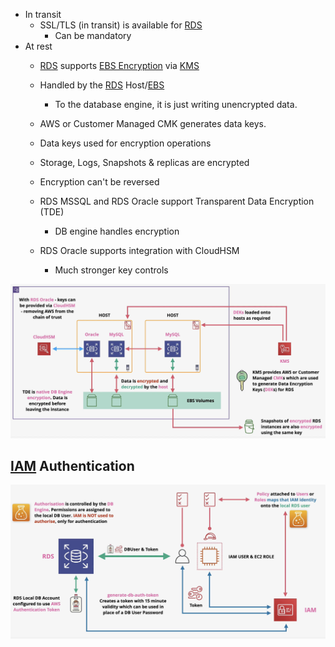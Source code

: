 - In transit
	- SSL/TLS (in transit) is available for [RDS](RDS.md)
		- Can be mandatory
- At rest
	- [RDS](RDS.md) supports [EBS Encryption](../../Storage/EBS/Encryption.md) via [KMS](../../Security/KMS/KMS.md)
	- Handled by the [RDS](RDS.md) Host/[EBS](../../Storage/EBS/EBS.md)
		- To the database engine, it is just writing unencrypted data.
	- AWS or Customer Managed CMK generates data keys.
	- Data keys used for encryption operations
	- Storage, Logs, Snapshots & replicas are encrypted
	- Encryption can't be reversed

	- RDS MSSQL and RDS Oracle support Transparent Data Encryption (TDE)
		- DB engine handles encryption
	- RDS Oracle supports integration with CloudHSM
		- Much stronger key controls

![Pasted image 20250403194950.png](_atts/Pasted%20image%2020250403194950.png)

## [IAM](../../Security/Accounts/IAM.md) Authentication
![Pasted image 20250403195232.png](_atts/Pasted%20image%2020250403195232.png)